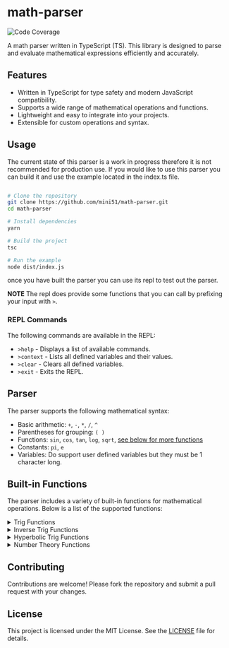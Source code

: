 # math-parser

![Code Coverage](./coverage-badge.svg)

A math parser written in TypeScript (TS). This library is designed to parse and evaluate mathematical expressions efficiently and accurately.

## Features

-   Written in TypeScript for type safety and modern JavaScript compatibility.
-   Supports a wide range of mathematical operations and functions.
-   Lightweight and easy to integrate into your projects.
-   Extensible for custom operations and syntax.

## Usage

The current state of this parser is a work in progress therefore it is not recommended for production use.
If you would like to use this parser you can build it and use the example located in the index.ts file.

```bash

# Clone the repository
git clone https://github.com/mini51/math-parser.git
cd math-parser

# Install dependencies
yarn

# Build the project
tsc

# Run the example
node dist/index.js
```

once you have built the parser you can use its repl to test out the parser.

**NOTE** The repl does provide some functions that you can call by prefixing your input with `>`.

### REPL Commands

The following commands are available in the REPL:

- `>help` - Displays a list of available commands.
- `>context` - Lists all defined variables and their values.
- `>clear` - Clears all defined variables.
- `>exit` - Exits the REPL.

## Parser

The parser supports the following mathematical syntax:

-   Basic arithmetic: `+`, `-`, `*`, `/`, `^`
-   Parentheses for grouping: `( )`
-   Functions: `sin`, `cos`, `tan`, `log`, `sqrt`, [see below for more functions](#built-in-functions)
-   Constants: `pi`, `e`
-   Variables: Do support user defined variables but they must be 1 character long.

## Built-in Functions

The parser includes a variety of built-in functions for mathematical operations. Below is a list of the supported functions:

<details closed>
<summary>Trig Functions</summary>

-   sin(x)
    -   Returns the sine of `x` (x in radians).
-   cos(x)
    -   Returns the cosine of `x` (x in radians).
-   tan(x)
    -   Returns the tangent of `x` (x in radians).
-   csc(x)
    -   Returns the cosecant of `x` (x in radians).
-   sec(x)
    -   Returns the secant of `x` (x in radians).
-   cot(x)
    -   Returns the cotangent of `x` (x in radians).

</details>
<details closed>
<summary>Inverse Trig Functions</summary>

-   asin(x)
    -   Returns the arcsine of `x` (x in radians).
-   acos(x)
    -   Returns the arccosine of `x` (x in radians).
-   atan(x)
    -   Returns the arctangent of `x` (x in radians).
-   acsc(x)
    -   Returns the arccosecant of `x` (x in radians).
-   asec(x)
    -   Returns the arcsecant of `x` (x in radians).
-   acot(x) - Returns the arccotangent of `x` (x in radians).

</details>
<details closed>
<summary>Hyperbolic Trig Functions</summary>

-   sinh(x)
    -   Returns the hyperbolic sine of `x` (x in radians).
-   cosh(x)
    -   Returns the hyperbolic cosine of `x` (x in radians).
-   tanh(x)
    -   Returns the hyperbolic tangent of `x` (x in radians).
-   csch(x)
    -   Returns the hyperbolic cosecant of `x` (x in radians).
-   sech(x)
    -   Returns the hyperbolic secant of `x` (x in radians).
-   coth(x) - Returns the hyperbolic cotangent of `x` (x in radians).

</details>
<details closed>
<summary>Number Theory Functions</summary>

-   lcm(...args)
    -   Returns the least common multiple of the given numbers.
-   gcd(...args)
    -   Returns the greatest common divisor of the given numbers.
-   mod(x, y)
    -   Returns the remainder of the division of `x` by `y`.
-   ceil(x)
    -   Returns the smallest integer greater than or equal to `x`.
-   floor(x)
    -   Returns the largest integer less than or equal to `x`.
-   round(x, n)
    -   Returns `x` rounded to `n` decimal places.
-   sign(x)
    -   Returns the sign of `x` (-1 for negative, 0 for zero, 1 for positive).
-   nthroot(x, n) - Returns the `n` root of `x`.

</details>

## Contributing

Contributions are welcome! Please fork the repository and submit a pull request with your changes.

## License

This project is licensed under the MIT License. See the [LICENSE](LICENSE) file for details.
